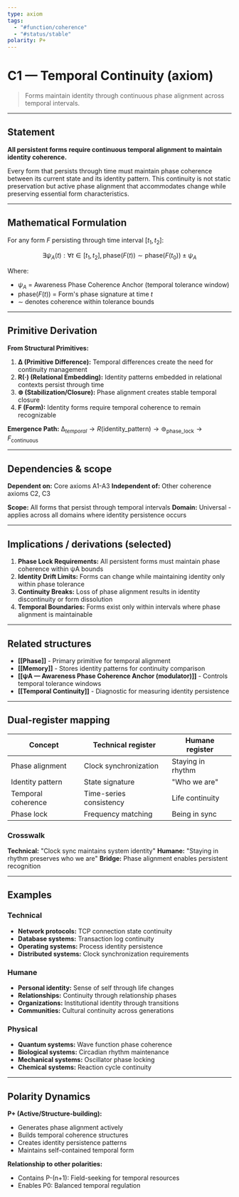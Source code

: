 ```yaml
---
type: axiom
tags:
  - "#function/coherence"
  - "#status/stable"
polarity: P+
---
```


# C1 — Temporal Continuity (axiom)

> Forms maintain identity through continuous phase alignment across temporal intervals.

---

## Statement

**All persistent forms require continuous temporal alignment to maintain identity coherence.**

Every form that persists through time must maintain phase coherence between its current state and its identity pattern. This continuity is not static preservation but active phase alignment that accommodates change while preserving essential form characteristics.

---

## Mathematical Formulation

For any form $F$ persisting through time interval $[t_1, t_2]$:

$$\exists \psi_A(t) : \forall t \in [t_1, t_2], \text{phase}(F(t)) \sim \text{phase}(F(t_0)) \pm \psi_A$$

Where:
- $\psi_A$ = Awareness Phase Coherence Anchor (temporal tolerance window)
- $\text{phase}(F(t))$ = Form's phase signature at time $t$
- $\sim$ denotes coherence within tolerance bounds

---

## Primitive Derivation

**From Structural Primitives:**
1. **∆ (Primitive Difference):** Temporal differences create the need for continuity management
2. **R(·) (Relational Embedding):** Identity patterns embedded in relational contexts persist through time
3. **⊚ (Stabilization/Closure):** Phase alignment creates stable temporal closure
4. **F (Form):** Identity forms require temporal coherence to remain recognizable

**Emergence Path:**
$∆_{temporal} \rightarrow R(\text{identity\_pattern}) \rightarrow ⊚_{\text{phase\_lock}} \rightarrow F_{\text{continuous}}$

---

## Dependencies & scope

**Dependent on:** Core axioms A1-A3
**Independent of:** Other coherence axioms C2, C3

**Scope:** All forms that persist through temporal intervals
**Domain:** Universal - applies across all domains where identity persistence occurs

---

## Implications / derivations (selected)

1. **Phase Lock Requirements:** All persistent forms must maintain phase coherence within ψA bounds
2. **Identity Drift Limits:** Forms can change while maintaining identity only within phase tolerance
3. **Continuity Breaks:** Loss of phase alignment results in identity discontinuity or form dissolution
4. **Temporal Boundaries:** Forms exist only within intervals where phase alignment is maintainable

---

## Related structures

- **[[Phase]]** - Primary primitive for temporal alignment
- **[[Memory]]** - Stores identity patterns for continuity comparison
- **[[ψA — Awareness Phase Coherence Anchor (modulator)]]** - Controls temporal tolerance windows
- **[[Temporal Continuity]]** - Diagnostic for measuring identity persistence

---

## Dual‑register mapping

| Concept | Technical register | Humane register |
|---------|-------------------|-----------------|
| Phase alignment | Clock synchronization | Staying in rhythm |
| Identity pattern | State signature | "Who we are" |
| Temporal coherence | Time-series consistency | Life continuity |
| Phase lock | Frequency matching | Being in sync |

### Crosswalk
**Technical:** "Clock sync maintains system identity"
**Humane:** "Staying in rhythm preserves who we are"
**Bridge:** Phase alignment enables persistent recognition

---

## Examples

### Technical
- **Network protocols:** TCP connection state continuity
- **Database systems:** Transaction log continuity
- **Operating systems:** Process identity persistence
- **Distributed systems:** Clock synchronization requirements

### Humane
- **Personal identity:** Sense of self through life changes
- **Relationships:** Continuity through relationship phases
- **Organizations:** Institutional identity through transitions
- **Communities:** Cultural continuity across generations

### Physical
- **Quantum systems:** Wave function phase coherence
- **Biological systems:** Circadian rhythm maintenance
- **Mechanical systems:** Oscillator phase locking
- **Chemical systems:** Reaction cycle continuity

---

## Polarity Dynamics

**P+ (Active/Structure-building):**
- Generates phase alignment actively
- Builds temporal coherence structures
- Creates identity persistence patterns
- Maintains self-contained temporal form

**Relationship to other polarities:**
- Contains P-(n+1): Field-seeking for temporal resources
- Enables P0: Balanced temporal regulation
